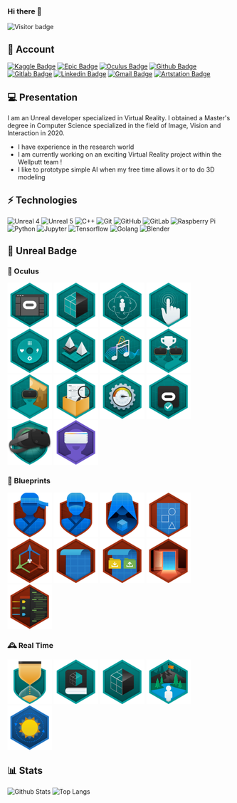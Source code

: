 ### Hi there 👋

![Visitor badge](https://visitor-badge.glitch.me/badge?page_id=Arnaud58.Arnaud58)

## 🐣 Account

[![Kaggle Badge](https://img.shields.io/badge/-Arnaud58-26C0FF?style=flat-square&logo=Kaggle&logoColor=white&link=https://www.kaggle.com/arnaud58/)](https://www.kaggle.com/arnaud58/)
[![Epic Badge](https://img.shields.io/badge/-Gould58-black?style=flat-square&logo=unrealengine&logoColor=white&link=https://learn.unrealengine.com/)](https://learn.unrealengine.com/)
[![Oculus Badge](https://img.shields.io/badge/-Gould58-black?style=flat-square&logo=oculus&logoColor=white&link=https://developer.oculus.com)](https://developer.oculus.com)
[![Github Badge](https://img.shields.io/badge/-Arnaud58-181717?style=flat-square&logo=github&logoColor=white&link=https://github.com/Arnaud58)](https://github.com/Arnaud58)
[![Gitlab Badge](https://img.shields.io/badge/-Arnaud58-FCA121?style=flat-square&logo=gitlab&logoColor=white&link=https://gitlab.com/Arnaud58)](https://gitlab.com/Arnaud58)
[![Linkedin Badge](https://img.shields.io/badge/-ArnaudRougetet-blue?style=flat-square&logo=Linkedin&logoColor=white&link=https://www.linkedin.com/in/arnaud-rougetet-092414158/)](https://www.linkedin.com/in/arnaud-rougetet-092414158/)
[![Gmail Badge](https://img.shields.io/badge/-r.arnaud500@gmail.com-c14438?style=flat-square&logo=Gmail&logoColor=white&link=mailto:r.arnaud500@gmail.com)](mailto:r.arnaud500@gmail.com)
[![Artstation Badge](https://img.shields.io/badge/-arnaudrougetet7-171717?style=flat-square&logo=artstation&link=https://www.artstation.com/arnaudrougetet7)](https://www.artstation.com/arnaudrougetet7)

## 💻 Presentation

I am an Unreal developer specialized in Virtual Reality. I obtained a Master's degree in Computer Science specialized in the field of Image, Vision and Interaction in 2020.
- I have experience in the research world
- I am currently working on an exciting Virtual Reality project within the Wellputt team !
- I like to prototype simple AI when my free time allows it or to do 3D modeling

## ⚡ Technologies

![Unreal 4](https://img.shields.io/badge/-UE4-black?style=flat-square&logo=unrealengine)
![Unreal 5](https://img.shields.io/badge/-UE5-6ebdf6?style=flat-square&logo=unrealengine&logoColor=black)
![C++](https://img.shields.io/badge/-C++-00599C?style=flat-square&logo=c)
![Git](https://img.shields.io/badge/-Git-black?style=flat-square&logo=git)
![GitHub](https://img.shields.io/badge/-GitHub-181717?style=flat-square&logo=github)
![GitLab](https://img.shields.io/badge/-GitLab-FCA121?style=flat-square&logo=gitlab)
![Raspberry Pi](https://img.shields.io/badge/-Raspberry%20Pi-C51A4A?style=flat-square&logo=Raspberry-Pi)
![Python](https://img.shields.io/badge/-Python-FFD240?style=flat-square&logo=Python)
![Jupyter](https://img.shields.io/badge/-Jupyter-FDF41C?style=flat-square&logo=jupyter)
![Tensorflow](https://img.shields.io/badge/-Tensorflow-E95431?style=flat-square&logo=tensorflow)
![Golang](https://img.shields.io/badge/-Golang-lightblue?style=flat-square&logo=go)
![Blender](https://img.shields.io/badge/-Blender-3E76A2?style=flat-square&logo=blender)

## 🏴󠁧󠁢󠁳󠁣󠁴󠁿 Unreal Badge

### 🥽 Oculus 

[![Oculus VR Production for Unreal Engine](img/39393-PrepareUnrealforVirtualRealityDevelopment.png)](https://learn.unrealengine.com/home/LearningPath/117459?r=False&ts=637708994563475297)
[![Oculus VR Production for Unreal Engine](img/39397-IdentifyGraphics_RenderingConsiderationsforVR.png)](https://learn.unrealengine.com/home/LearningPath/117459?r=False&ts=637708994563475297)
[![Oculus VR Production for Unreal Engine](img/39401-Understand_ImplementLocomotion_Ergonomics.png)](https://learn.unrealengine.com/home/LearningPath/117459?r=False&ts=637708994563475297)
[![Oculus VR Production for Unreal Engine](img/39405-IncorporateHandpresence_Interaction.png)](https://learn.unrealengine.com/home/LearningPath/117459?r=False&ts=637708994563475297)
[![Oculus VR Production for Unreal Engine](img/39409-ImplementUIwithUnrealMotionGraphics.png)](https://learn.unrealengine.com/home/LearningPath/117459?r=False&ts=637708994563475297)
[![Oculus VR Production for Unreal Engine](img/39413-DemonstrateLevelLoadOptimization.png)](https://learn.unrealengine.com/home/LearningPath/117459?r=False&ts=637708994563475297)
[![Oculus VR Production for Unreal Engine](img/39417-SoundDesignforVirtualReality.png)](https://learn.unrealengine.com/home/LearningPath/117459?r=False&ts=637708994563475297)
[![Oculus VR Production for Unreal Engine](img/39422-CreateaSocialVRExperience.png)](https://learn.unrealengine.com/home/LearningPath/117459?r=False&ts=637708994563475297)
[![Oculus VR Production for Unreal Engine](img/39426-OculusMixedRealityCapture.png)](https://learn.unrealengine.com/home/LearningPath/117459?r=False&ts=637708994563475297)
[![Oculus VR Production for Unreal Engine](img/39430-Tools_PrinciplesforProjectOptimization.png)](https://learn.unrealengine.com/home/LearningPath/117459?r=False&ts=637708994563475297)
[![Oculus VR Production for Unreal Engine](img/39437-AnalyzePerformance_ApplyCommonOptimizations.png)](https://learn.unrealengine.com/home/LearningPath/117459?r=False&ts=637708994563475297)
[![Oculus VR Production for Unreal Engine](img/39438-PrepareYourOculusVRAppforSubmission.png)](https://learn.unrealengine.com/home/LearningPath/117459?r=False&ts=637708994563475297)
[![Oculus VR Production for Unreal Engine](img/39442-OculusVRProductionforUnrealEngine.png)](https://learn.unrealengine.com/home/LearningPath/117459?r=False&ts=637708994563475297)
[![Creating Virtual Reality Walkthroughs](img/30836-207VirtualRealityWalkthroughswithUnrealEngine.png)](https://learn.unrealengine.com/course/2436636?r=False&ts=637708995468057151)

### 📘 Blueprints

![Ninja Journeyman](img/39734-BlueprintJourneyman.png)
![Ninja](img/39735-BlueprintNinja.png)
![Ninja Master](img/39736-BlueprintMaster.png)
[![Blueprints - Essential Concepts](img/30810-110BlueprintEssentialConcepts.png)](https://learn.unrealengine.com/course/2436619?r=False&ts=637708995468057151)
[![Unreal Editor Fundamentals - Actors and Blueprints](img/39266-UnrealEditorFundamentals-ActorsandBlueprints.png)](https://learn.unrealengine.com/course/3737865?r=False&ts=637708995468057151)
[![Blueprint Kickstart](img/38819-656BlueprintKickstart.png)](https://learn.unrealengine.com/course/3537777?r=False&ts=637708995468057151)
[![Blueprint Runtime Saving and Loading](img/39655-1043-Blueprint-Runtime-Saving-Loading.png)](https://learn.unrealengine.com/course/3762545?r=False&ts=637708995468057151)
[![Blueprints and Gameplay for Game Designers](img/39567-BlueprintsandGameplayInDevelopment.png)](https://learn.unrealengine.com/home/LearningPath/119037?r=False&ts=637708998439283179)
[![Converting Blueprint to C++](img/38483-601ConvertingBlueprint.png)](https://learn.unrealengine.com/course/3441566?r=False&ts=637708995468057151)
### 🕰️ Real Time

![](img/32173-IntroductiontothePrinciplesofReal-Time.png)
![](img/30828-404Real-TimeRenderingFundamentals.png)
![](img/30815-106Real-TimeRendering.png)
![](img/39529-JourneytobecominganEnvironmentArtistinUnreal.png)
![](img/30844-204GlobalIlluminationWorkflowsforArchitecture.png)

## :bar_chart: Stats

![Github Stats](https://github-readme-stats.vercel.app/api?username=Arnaud58&include_all_commits=true&show_icons=true&count_private=true&hide=prs,issues&role=OWNER,ORGANIZATION_MEMBER,COLLABORATOR&theme=tokyonight)
![Top Langs](https://github-readme-stats-one-bice.vercel.app/api/top-langs/?username=Arnaud58&langs_count=10&layout=compact&role=OWNER,ORGANIZATION_MEMBER,COLLABORATOR&theme=tokyonight)
  
